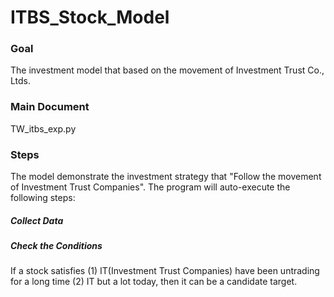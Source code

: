 # ITBS_Stock_Model

### Goal
The investment model that based on the movement of Investment Trust Co., Ltds.

### Main Document
TW_itbs_exp.py

### Steps
The model demonstrate the investment strategy that "Follow the movement of Investment Trust Companies". The program will auto-execute the following steps:

##### Collect Data

##### Check the Conditions
If a stock satisfies (1) IT(Investment Trust Companies) have been untrading for a long time (2) IT but a lot today, then it can be a candidate target.

